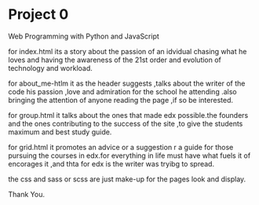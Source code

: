 # Project 0

Web Programming with Python and JavaScript

for index.html
its a story about the passion of an idvidual chasing what he loves and having the awareness of the 21st order and evolution of technology and workload.


for about_me-htlm
it as the header suggests ,talks about the writer of the code his passion ,love and admiration for the school he attending .also bringing the attention of anyone reading the page ,if so be interested.


for group.html
it talks about the ones that made edx possible.the founders and the ones contributing to the success of the site ,to give the students maximum and best study guide.


for grid.html 
it promotes an advice or a suggestion r a guide for those pursuing the courses in edx.for everything in life must have what fuels it of encorages it ,and thta for edx is the writer was tryibg to spread.

the css and sass or scss are just make-up for the pages look and display.

Thank You.